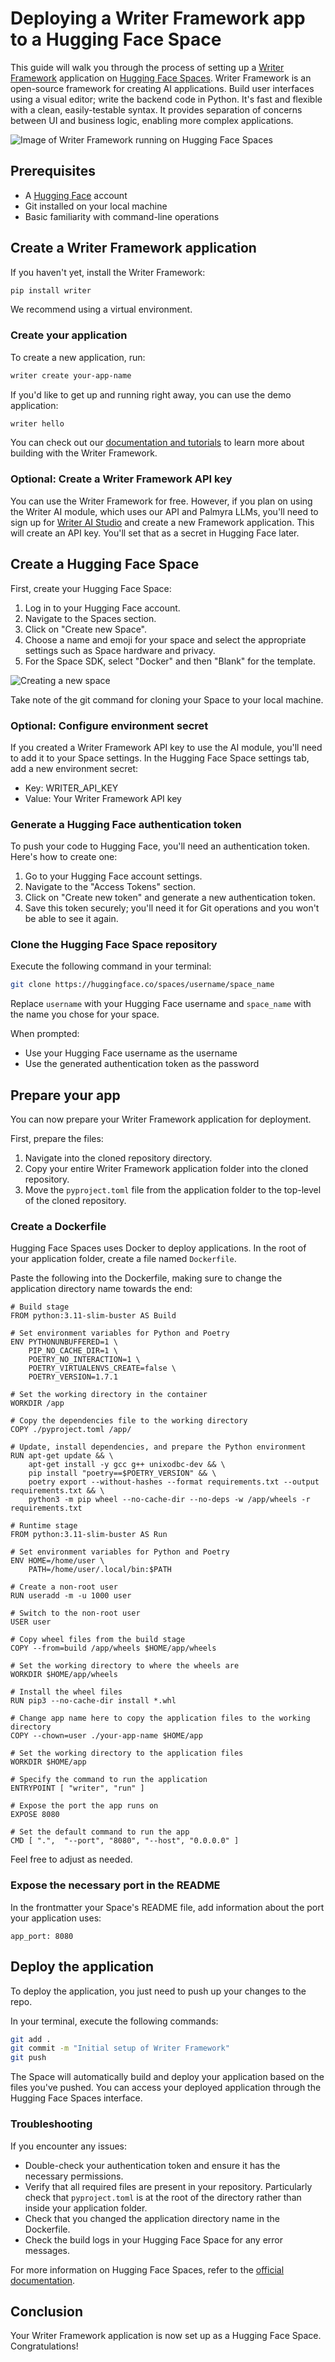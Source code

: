 # Deploying a Writer Framework app to a Hugging Face Space
This guide will walk you through the process of setting up a [Writer Framework](https://github.com/writer/writer-framework/) application on [Hugging Face Spaces](https://huggingface.co/spaces). Writer Framework is an open-source framework for creating AI applications. Build user interfaces using a visual editor; write the backend code in Python. It's fast and flexible with a clean, easily-testable syntax. It provides separation of concerns between UI and business logic, enabling more complex applications.

![Image of Writer Framework running on Hugging Face Spaces](./images/finance-dashboard-hf.png)

## Prerequisites
- A [Hugging Face](https://huggingface.co/) account
- Git installed on your local machine
- Basic familiarity with command-line operations

## Create a Writer Framework application
If you haven't yet, install the Writer Framework:

```sh
pip install writer
```

We recommend using a virtual environment.

### Create your application
To create a new application, run:

```sh
writer create your-app-name
```

If you'd like to get up and running right away, you can use the demo application:

```sh
writer hello
```

You can check out our [documentation and tutorials](https://dev.writer.com/framework/introduction) to learn more about building with the Writer Framework.

### Optional: Create a Writer Framework API key
You can use the Writer Framework for free. However, if you plan on using the Writer AI module, which uses our API and Palmyra LLMs, you'll need to sign up for [Writer AI Studio](https://app.writer.com/aistudio/signup?utm_campaign=devrel) and create a new Framework application. This will create an API key. You'll set that as a secret in Hugging Face later.

## Create a Hugging Face Space
First, create your Hugging Face Space:

1. Log in to your Hugging Face account.
2. Navigate to the Spaces section.
3. Click on "Create new Space".
4. Choose a name and emoji for your space and select the appropriate settings such as Space hardware and privacy.
5. For the Space SDK, select "Docker" and then "Blank" for the template.

![Creating a new space](images/new_space.png)

Take note of the git command for cloning your Space to your local machine.

### Optional: Configure environment secret

If you created a Writer Framework API key to use the AI module, you'll need to add it to your Space settings. In the Hugging Face Space settings tab, add a new environment secret:

- Key: WRITER_API_KEY
- Value: Your Writer Framework API key

### Generate a Hugging Face authentication token
To push your code to Hugging Face, you'll need an authentication token. Here's how to create one:

1. Go to your Hugging Face account settings.
2. Navigate to the "Access Tokens" section.
3. Click on "Create new token" and generate a new authentication token.
4. Save this token securely; you'll need it for Git operations and you won't be able to see it again.

### Clone the Hugging Face Space repository
Execute the following command in your terminal:

```sh
git clone https://huggingface.co/spaces/username/space_name
```

Replace `username` with your Hugging Face username and `space_name` with the name you chose for your space.

When prompted:

- Use your Hugging Face username as the username
- Use the generated authentication token as the password

## Prepare your app
You can now prepare your Writer Framework application for deployment.

First, prepare the files:
1. Navigate into the cloned repository directory.
2. Copy your entire Writer Framework application folder into the cloned repository.
3. Move the `pyproject.toml` file from the application folder to the top-level of the cloned repository.

### Create a Dockerfile
Hugging Face Spaces uses Docker to deploy applications. In the root of your application folder, create a file named `Dockerfile`.

Paste the following into the Dockerfile, making sure to change the application directory name towards the end:

```docker
# Build stage
FROM python:3.11-slim-buster AS Build

# Set environment variables for Python and Poetry
ENV PYTHONUNBUFFERED=1 \
    PIP_NO_CACHE_DIR=1 \
    POETRY_NO_INTERACTION=1 \
    POETRY_VIRTUALENVS_CREATE=false \
    POETRY_VERSION=1.7.1

# Set the working directory in the container
WORKDIR /app

# Copy the dependencies file to the working directory
COPY ./pyproject.toml /app/

# Update, install dependencies, and prepare the Python environment
RUN apt-get update && \
    apt-get install -y gcc g++ unixodbc-dev && \
    pip install "poetry==$POETRY_VERSION" && \
    poetry export --without-hashes --format requirements.txt --output requirements.txt && \
    python3 -m pip wheel --no-cache-dir --no-deps -w /app/wheels -r requirements.txt

# Runtime stage
FROM python:3.11-slim-buster AS Run

# Set environment variables for Python and Poetry
ENV HOME=/home/user \
	PATH=/home/user/.local/bin:$PATH

# Create a non-root user
RUN useradd -m -u 1000 user

# Switch to the non-root user
USER user

# Copy wheel files from the build stage
COPY --from=build /app/wheels $HOME/app/wheels

# Set the working directory to where the wheels are
WORKDIR $HOME/app/wheels

# Install the wheel files
RUN pip3 --no-cache-dir install *.whl

# Change app name here to copy the application files to the working directory
COPY --chown=user ./your-app-name $HOME/app

# Set the working directory to the application files
WORKDIR $HOME/app

# Specify the command to run the application
ENTRYPOINT [ "writer", "run" ]

# Expose the port the app runs on
EXPOSE 8080

# Set the default command to run the app
CMD [ ".",  "--port", "8080", "--host", "0.0.0.0" ]
```

Feel free to adjust as needed.

### Expose the necessary port in the README
In the frontmatter your Space's README file, add information about the port your application uses:

```
app_port: 8080
```

## Deploy the application
To deploy the application, you just need to push up your changes to the repo.

In your terminal, execute the following commands:

```sh
git add .
git commit -m "Initial setup of Writer Framework"
git push
```

The Space will automatically build and deploy your application based on the files you've pushed. You can access your deployed application through the Hugging Face Spaces interface. 

### Troubleshooting
If you encounter any issues:

- Double-check your authentication token and ensure it has the necessary permissions.
- Verify that all required files are present in your repository. Particularly check that `pyproject.toml` is at the root of the directory rather than inside your application folder.
- Check that you changed the application directory name in the Dockerfile.
- Check the build logs in your Hugging Face Space for any error messages.

For more information on Hugging Face Spaces, refer to the [official documentation](https://huggingface.co/docs/hub/spaces-overview).

## Conclusion
Your Writer Framework application is now set up as a Hugging Face Space. Congratulations!